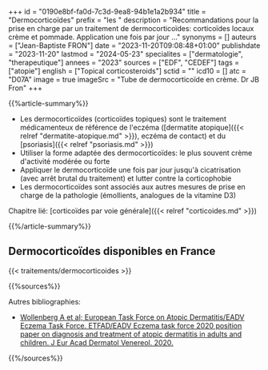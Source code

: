 +++
id = "0190e8bf-fa0d-7c3d-9ea8-94b1e1a2b934"
title = "Dermocorticoïdes"
prefix = "les "
description = "Recommandations pour la prise en charge par un traitement de dermocorticoïdes: corticoïdes locaux crème et pommade. Application une fois par jour ..."
synonyms = []
auteurs = ["Jean-Baptiste FRON"]
date = "2023-11-20T09:08:48+01:00"
publishdate = "2023-11-20"
lastmod = "2024-05-23"
specialites = ["dermatologie", "therapeutique"]
annees = "2023"
sources = ["EDF", "CEDEF"]
tags = ["atopie"]
english = ["Topical corticosteroids"]
sctid = ""
icd10 = []
atc = "D07A"
image = true
imageSrc = "Tube de dermocorticoïde en crème. Dr JB Fron"
+++

{{%article-summary%}}

- Les dermocorticoïdes (corticoïdes topiques) sont le traitement médicamenteux de référence de l'eczéma ([dermatite atopique]({{< relref "dermatite-atopique.md" >}}), eczéma de contact) et du [psoriasis]({{< relref "psoriasis.md" >}})
- Utiliser la forme adaptée des dermocorticoïdes: le plus souvent crème d'activité modérée ou forte
- Appliquer le dermocorticoïde une fois par jour jusqu'à cicatrisation (avec arrêt brutal du traitement) et lutter contre la corticophobie
- Les dermocorticoïdes sont associés aux autres mesures de prise en charge de la pathologie (émollients, analogues de la vitamine D3)

Chapitre lié: [corticoïdes par voie générale]({{< relref "corticoides.md" >}})

{{%/article-summary%}}

## Dermocorticoïdes disponibles en France

{{< traitements/dermocorticoides >}}

{{%sources%}}

Autres bibliographies:

- [Wollenberg A et al; European Task Force on Atopic Dermatitis/EADV Eczema Task Force. ETFAD/EADV Eczema task force 2020 position paper on diagnosis and treatment of atopic dermatitis in adults and children. J Eur Acad Dermatol Venereol. 2020.](https://onlinelibrary.wiley.com/doi/10.1111/jdv.16892)

{{%/sources%}}
